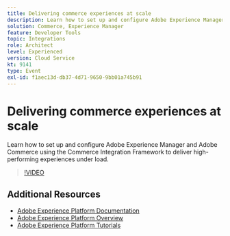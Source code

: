 ```yaml
---
title: Delivering commerce experiences at scale
description: Learn how to set up and configure Adobe Experience Manager and Adobe Commerce using the Commerce Integration Framework to deliver high-performing experiences under load.
solution: Commerce, Experience Manager
feature: Developer Tools
topic: Integrations
role: Architect
level: Experienced
version: Cloud Service
kt: 9141
type: Event
exl-id: f1aec13d-db37-4d71-9650-9bb01a745b91
---
```

# Delivering commerce experiences at scale

Learn how to set up and configure Adobe Experience Manager and Adobe Commerce using the Commerce Integration Framework to deliver high-performing experiences under load.

>[!VIDEO](https://video.tv.adobe.com/v/337582/?quality=12&learn=on&hidetitle=true)

## Additional Resources

- [Adobe Experience Platform Documentation](https://experienceleague.adobe.com/docs/experience-platform.html)
- [Adobe Experience Platform Overview](https://experienceleague.adobe.com/docs/experience-platform/landing/home.html)
- [Adobe Experience Platform Tutorials](https://experienceleague.adobe.com/docs/platform-learn/tutorials/overview.html?lang=en)
